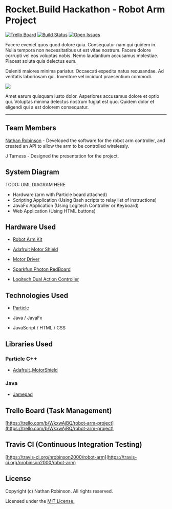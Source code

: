 # Rocket.Build Hackathon - Robot Arm Project
[![Trello Board](https://img.shields.io/badge/trello-board-blue.svg)](https://trello.com/b/WkxwAjBQ/robot-arm-project)
[![Build Status](https://travis-ci.org/nrobinson2000/robot-arm.svg?branch=master)](https://travis-ci.org/nrobinson2000/robot-arm)
[![Open Issues](https://img.shields.io/github/issues/nrobinson2000/robot-arm.svg)](https://github.com/nrobinson2000/robot-arm/issues)

Facere eveniet quos quod dolore quia. Consequatur nam qui quidem in. Nulla tempora non necessitatibus ut est vitae nostrum. Facere dolore corrupti vel eos voluptas nobis. Nemo laudantium accusamus molestiae. Placeat soluta quia delectus eum.

Deleniti maiores minima pariatur. Occaecati expedita natus recusandae. Ad veritatis laboriosam qui. Inventore vel incidunt praesentium commodi.

![](images/arm-initial.jpg)

Amet earum quisquam iusto dolor. Asperiores accusamus dolore et optio qui. Voluptas minima delectus nostrum fugiat est quo. Quidem dolor et eligendi qui a est dolorem consequatur.

___

## Team Members

[Nathan Robinson](https://nrobinson.me) - Developed the software for the robot arm controller, and created an API to allow the arm to be controlled wirelessly.

J Tarness - Designed the presentation for the project.

## System Diagram

TODO: UML DIAGRAM HERE

* Hardware (arm with Particle board attached)
* Scripting Application (Using Bash scripts to relay list of instructions)
* JavaFx Application (Using Logitech Controller or Keyboard)
* Web Application (Using HTML buttons)


## Hardware Used

* [Robot Arm Kit](https://www.amazon.com/gp/product/B008MONL8O)

* [Adafruit Motor Shield](https://www.amazon.com/gp/product/B01NBI8L0U)

* [Motor Driver](https://www.amazon.com/gp/product/B014KMHSW6)

* [Sparkfun Photon RedBoard](https://www.sparkfun.com/products/13321)

* [Logitech Dual Action Controller](https://support.logitech.com/en_us/product/dual-action-gamepad)

## Technologies Used

* [Particle](https://www.particle.io/)

* Java / JavaFx

* JavaScript / HTML / CSS


## Libraries Used

### Particle C++

* [Adafruit_MotorShield](https://github.com/Hypnopompia/Spark-Adafruit_MotorShield_V2)

### Java

* [Jamepad](https://github.com/williamahartman/Jamepad)

## Trello Board (Task Management)

[https://trello.com/b/WkxwAjBQ/robot-arm-project](https://trello.com/b/WkxwAjBQ/robot-arm-project)
## Travis CI (Continuous Integration Testing)

[https://travis-ci.org/nrobinson2000/robot-arm](https://travis-ci.org/nrobinson2000/robot-arm)
## License

Copyright (c) Nathan Robinson. All rights reserved.

Licensed under the [MIT License.](LICENSE)